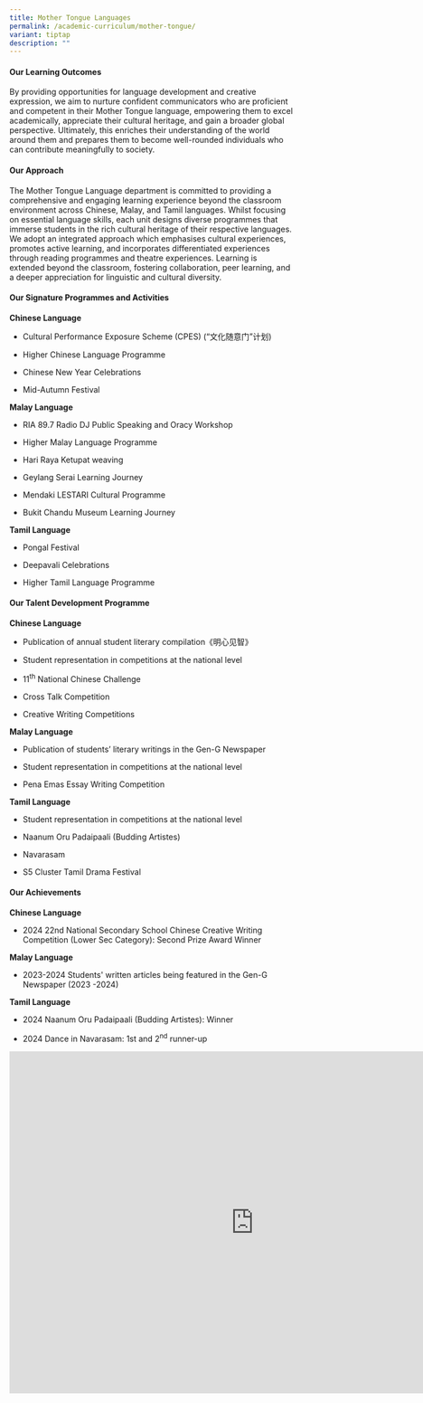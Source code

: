 ```yaml
---
title: Mother Tongue Languages
permalink: /academic-curriculum/mother-tongue/
variant: tiptap
description: ""
---
```

<h4><strong>Our Learning Outcomes</strong></h4>
<p>By providing opportunities for language development and creative expression,
we aim to nurture confident communicators who are proficient and competent
in their Mother Tongue language, empowering them to excel academically,
appreciate their cultural heritage, and gain a broader global perspective.
Ultimately, this enriches their understanding of the world around them
and prepares them to become well-rounded individuals who can contribute
meaningfully to society.</p>
<h4><strong>Our Approach</strong></h4>
<p>The Mother Tongue Language department is committed to providing a comprehensive
and engaging learning experience beyond the classroom environment across
Chinese, Malay, and Tamil languages. Whilst focusing on essential language
skills, each unit designs diverse programmes that immerse students in the
rich cultural heritage of their respective languages. We adopt an integrated
approach which emphasises cultural experiences, promotes active learning,
and incorporates differentiated experiences through reading programmes
and theatre experiences. Learning is extended beyond the classroom, fostering
collaboration, peer learning, and a deeper appreciation for linguistic
and cultural diversity.</p>
<h4><strong>Our Signature Programmes and Activities</strong></h4>
<p><strong>Chinese Language</strong>
</p>
<ul data-tight="true" class="tight">
<li>
<p>Cultural Performance Exposure Scheme (CPES) (“文化随意门”计划)</p>
</li>
<li>
<p>Higher Chinese Language Programme</p>
</li>
<li>
<p>Chinese New Year Celebrations</p>
</li>
<li>
<p>Mid-Autumn Festival</p>
</li>
</ul>
<p><strong>Malay Language</strong>
</p>
<ul data-tight="true" class="tight">
<li>
<p>RIA 89.7 Radio DJ Public Speaking and Oracy Workshop</p>
</li>
<li>
<p>Higher Malay Language Programme</p>
</li>
<li>
<p>Hari Raya Ketupat weaving</p>
</li>
<li>
<p>Geylang Serai Learning Journey</p>
</li>
<li>
<p>Mendaki LESTARI Cultural Programme</p>
</li>
<li>
<p>Bukit Chandu Museum Learning Journey</p>
</li>
</ul>
<p><strong>Tamil Language</strong>
</p>
<ul data-tight="true" class="tight">
<li>
<p>Pongal Festival</p>
</li>
<li>
<p>Deepavali Celebrations</p>
</li>
<li>
<p>Higher Tamil Language Programme</p>
</li>
</ul>
<p></p>
<h4><strong>Our Talent Development Programme</strong></h4>
<p><strong>Chinese Language</strong>
</p>
<ul data-tight="true" class="tight">
<li>
<p>Publication of annual student literary compilation《明心见智》</p>
</li>
<li>
<p>Student representation in competitions at the national level</p>
</li>
<li>
<p>11<sup>th</sup> National Chinese Challenge</p>
</li>
<li>
<p>Cross Talk Competition</p>
</li>
<li>
<p>Creative Writing Competitions</p>
</li>
</ul>
<p><strong>Malay Language</strong>
</p>
<ul data-tight="true" class="tight">
<li>
<p>Publication of students’ literary writings in the Gen-G Newspaper</p>
</li>
<li>
<p>Student representation in competitions at the national level</p>
</li>
<li>
<p>Pena Emas Essay Writing Competition</p>
</li>
</ul>
<p><strong>Tamil Language</strong>
</p>
<ul data-tight="true" class="tight">
<li>
<p>Student representation in competitions at the national level</p>
</li>
<li>
<p>Naanum Oru Padaipaali (Budding Artistes)</p>
</li>
<li>
<p>Navarasam</p>
</li>
<li>
<p>S5 Cluster Tamil Drama Festival</p>
</li>
</ul>
<h4><strong>Our Achievements</strong></h4>
<p><strong>Chinese Language</strong>
</p>
<ul data-tight="true" class="tight">
<li>
<p>2024 22nd National Secondary School Chinese Creative Writing Competition
(Lower Sec Category): Second Prize Award Winner</p>
</li>
</ul>
<p><strong>Malay Language</strong>
</p>
<ul data-tight="true" class="tight">
<li>
<p>2023-2024 Students' written articles being featured in the Gen-G Newspaper
(2023 -2024)</p>
</li>
</ul>
<p><strong>Tamil Language</strong>
</p>
<ul data-tight="true" class="tight">
<li>
<p>2024 Naanum Oru Padaipaali (Budding Artistes): Winner</p>
</li>
<li>
<p>2024 Dance in Navarasam: 1st and 2<sup>nd</sup> runner-up</p>
</li>
</ul>
<div class="iframe-wrapper">
<iframe height="605" width="864" allowfullscreen="true" frameborder="0" src="https://docs.google.com/presentation/d/e/2PACX-1vRpSH6OmLvNZ1bjUvckLH4Lk9VTkl-952wg9jAFx-uuuBc9N3R7yoy9vBYoyfpRdZXXeX3UAumZEdmE/embed?start=false&amp;loop=false&amp;delayms=3000"></iframe>
</div>
<p></p>
